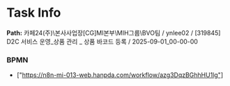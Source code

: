 # Task Info

**Path:** 카페24(주)\본사사업장\[CG]MI본부\MIH그룹\BVO팀 / ynlee02 / [319845] D2C 서비스 운영_상품 관리 _ 상품 바코드 등록 / 2025-09-01_00-00-00

### BPMN
- ["https://n8n-mi-013-web.hanpda.com/workflow/azg3DqzBGhhHU1lg"]

